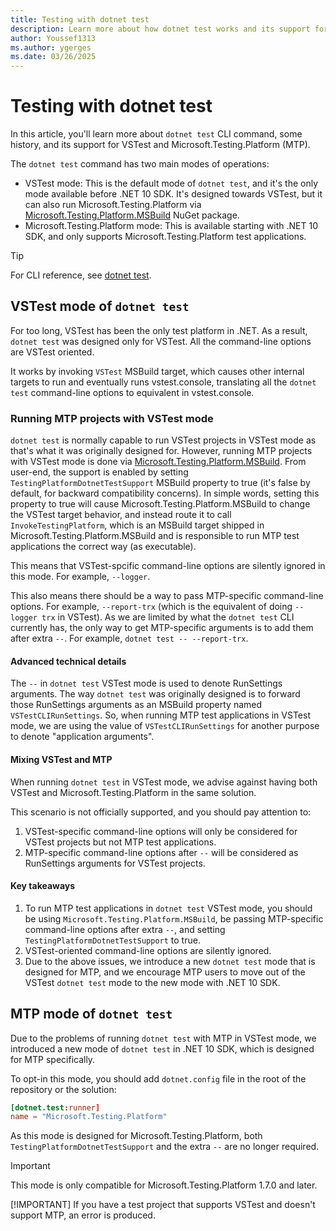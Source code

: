 ```yaml
---
title: Testing with dotnet test
description: Learn more about how dotnet test works and its support for VSTest and Microsoft.Testing.Platform (MTP)
author: Youssef1313
ms.author: ygerges
ms.date: 03/26/2025
---
```


# Testing with dotnet test

In this article, you'll learn more about `dotnet test` CLI command, some history, and its support for VSTest and Microsoft.Testing.Platform (MTP).

The `dotnet test` command has two main modes of operations:

- VSTest mode: This is the default mode of `dotnet test`, and it's the only mode available before .NET 10 SDK. It's designed towards VSTest, but it can also run Microsoft.Testing.Platform via [Microsoft.Testing.Platform.MSBuild](https://www.nuget.org/packages/Microsoft.Testing.Platform.MSBuild/) NuGet package.
- Microsoft.Testing.Platform mode: This is available starting with .NET 10 SDK, and only supports Microsoft.Testing.Platform test applications.

> [!TIP]
> For CLI reference, see [dotnet test](../tools/dotnet-test.md).

## VSTest mode of `dotnet test`

For too long, VSTest has been the only test platform in .NET. As a result, `dotnet test` was designed only for VSTest. All the command-line options are VSTest oriented.

It works by invoking `VSTest` MSBuild target, which causes other internal targets to run and eventually runs vstest.console, translating all the `dotnet test` command-line options to equivalent in vstest.console.

### Running MTP projects with VSTest mode

`dotnet test` is normally capable to run VSTest projects in VSTest mode as that's what it was originally designed for. However, running MTP projects with VSTest mode is done via [Microsoft.Testing.Platform.MSBuild](https://www.nuget.org/packages/Microsoft.Testing.Platform.MSBuild). From user-end, the support is enabled by setting `TestingPlatformDotnetTestSupport` MSBuild property to true (it's false by default, for backward compatibility concerns). In simple words, setting this property to true will cause Microsoft.Testing.Platform.MSBuild to change the VSTest target behavior, and instead route it to call `InvokeTestingPlatform`, which is an MSBuild target shipped in Microsoft.Testing.Platform.MSBuild and is responsible to run MTP test applications the correct way (as executable).

This means that VSTest-spcific command-line options are silently ignored in this mode. For example, `--logger`.

This also means there should be a way to pass MTP-specific command-line options. For example, `--report-trx` (which is the equivalent of doing `--logger trx` in VSTest). As we are limited by what the `dotnet test` CLI currently has, the only way to get MTP-specific arguments is to add them after extra `--`. For example, `dotnet test -- --report-trx`.

#### Advanced technical details

The `--` in `dotnet test` VSTest mode is used to denote RunSettings arguments. The way `dotnet test` was originally designed is to forward those RunSettings arguments as an MSBuild property named `VSTestCLIRunSettings`. So, when running MTP test applications in VSTest mode, we are using the value of `VSTestCLIRunSettings` for another purpose to denote "application arguments".

#### Mixing VSTest and MTP

When running `dotnet test` in VSTest mode, we advise against having both VSTest and Microsoft.Testing.Platform in the same solution.

This scenario is not officially supported, and you should pay attention to:

1. VSTest-specific command-line options will only be considered for VSTest projects but not MTP test applications.
2. MTP-specific command-line options after `--` will be considered as RunSettings arguments for VSTest projects.

#### Key takeaways

1. To run MTP test applications in `dotnet test` VSTest mode, you should be using `Microsoft.Testing.Platform.MSBuild`, be passing MTP-specific command-line options after extra `--`, and setting `TestingPlatformDotnetTestSupport` to true.
2. VSTest-oriented command-line options are silently ignored.
3. Due to the above issues, we introduce a new `dotnet test` mode that is designed for MTP, and we encourage MTP users to move out of the VSTest `dotnet test` mode to the new mode with .NET 10 SDK.

## MTP mode of `dotnet test`

Due to the problems of running `dotnet test` with MTP in VSTest mode, we introduced a new mode of `dotnet test` in .NET 10 SDK, which is designed for MTP specifically.

To opt-in this mode, you should add `dotnet.config` file in the root of the repository or the solution:

```toml
[dotnet.test:runner]
name = "Microsoft.Testing.Platform"
```

As this mode is designed for Microsoft.Testing.Platform, both `TestingPlatformDotnetTestSupport` and the extra `--` are no longer required.

> [!IMPORTANT]
> This mode is only compatible for Microsoft.Testing.Platform 1.7.0 and later.
>
> [!IMPORTANT]
> If you have a test project that supports VSTest and doesn't support MTP, an error is produced.

